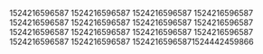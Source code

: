 1524216596587
1524216596587
1524216596587
1524216596587
1524216596587
1524216596587
1524216596587
1524216596587
1524216596587
1524216596587
1524216596587
1524216596587
1524216596587
1524216596587
15242165965871524442459866